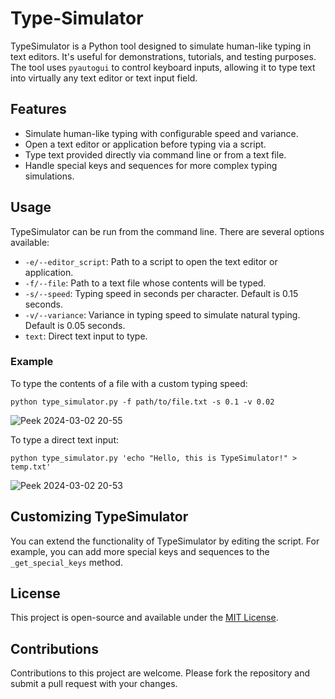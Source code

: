 # Type-Simulator
TypeSimulator is a Python tool designed to simulate human-like typing in text editors. It's useful for demonstrations, tutorials, and testing purposes. The tool uses `pyautogui` to control keyboard inputs, allowing it to type text into virtually any text editor or text input field.

## Features

- Simulate human-like typing with configurable speed and variance.
- Open a text editor or application before typing via a script.
- Type text provided directly via command line or from a text file.
- Handle special keys and sequences for more complex typing simulations.

## Usage

TypeSimulator can be run from the command line. There are several options available:

- `-e/--editor_script`: Path to a script to open the text editor or application.
- `-f/--file`: Path to a text file whose contents will be typed.
- `-s/--speed`: Typing speed in seconds per character. Default is 0.15 seconds.
- `-v/--variance`: Variance in typing speed to simulate natural typing. Default is 0.05 seconds.
- `text`: Direct text input to type.

### Example

To type the contents of a file with a custom typing speed:

```
python type_simulator.py -f path/to/file.txt -s 0.1 -v 0.02
```

![Peek 2024-03-02 20-55](https://github.com/djeada/Type-Simulator/assets/37275728/7d33a6a9-7502-4889-b19d-41aca85837a8)

To type a direct text input:

```
python type_simulator.py 'echo "Hello, this is TypeSimulator!" > temp.txt'
```

![Peek 2024-03-02 20-53](https://github.com/djeada/Type-Simulator/assets/37275728/e0f4ea67-e8d7-498a-82f3-439867457f6b)

## Customizing TypeSimulator

You can extend the functionality of TypeSimulator by editing the script. For example, you can add more special keys and sequences to the `_get_special_keys` method.

## License

This project is open-source and available under the [MIT License](https://opensource.org/licenses/MIT).

## Contributions

Contributions to this project are welcome. Please fork the repository and submit a pull request with your changes.
